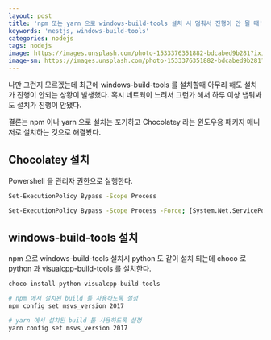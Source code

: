 ```yaml
---
layout: post
title: 'npm 또는 yarn 으로 windows-build-tools 설치 시 멈춰서 진행이 안 될 때'
keywords: 'nestjs, windows-build-tools'
categories: nodejs
tags: nodejs
image: https://images.unsplash.com/photo-1533376351882-bdcabed9b281?ixid=MXwxMjA3fDB8MHxwaG90by1wYWdlfHx8fGVufDB8fHw%3D&ixlib=rb-1.2.1&auto=format&fit=crop&w=1650&q=80
image-sm: https://images.unsplash.com/photo-1533376351882-bdcabed9b281?ixid=MXwxMjA3fDB8MHxwaG90by1wYWdlfHx8fGVufDB8fHw%3D&ixlib=rb-1.2.1&auto=format&fit=crop&w=1650&q=80
---
```


나만 그런지 모르겠는데 최근에 windows-build-tools 를 설치할때 아무리 해도 설치가 진행이 안되는 상황이 발생했다. 혹시 네트웍이 느려서 그런가 해서 하루 이상 냅둬봐도 설치가 진행이 안됐다.

결론는 npm 이나 yarn 으로 설치는 포기하고 Chocolatey 라는 윈도우용 패키지 매니저로 설치하는 것으로 해결봤다.

## Chocolatey 설치

Powershell 을 관리자 권한으로 실행한다.

```bash
Set-ExecutionPolicy Bypass -Scope Process

Set-ExecutionPolicy Bypass -Scope Process -Force; [System.Net.ServicePointManager]::SecurityProtocol = [System.Net.ServicePointManager]::SecurityProtocol -bor 3072; iex ((New-Object System.Net.WebClient).DownloadString('https://chocolatey.org/install.ps1'))
```

## windows-build-tools 설치

npm 으로 windows-build-tools 설치시 python 도 같이 설치 되는데 choco 로 python 과 visualcpp-build-tools 를 설치한다.

```bash
choco install python visualcpp-build-tools

# npm 에서 설치된 build 툴 사용하도록 설정
npm config set msvs_version 2017

# yarn 에서 설치된 build 툴 사용하도록 설정
yarn config set msvs_version 2017
```
